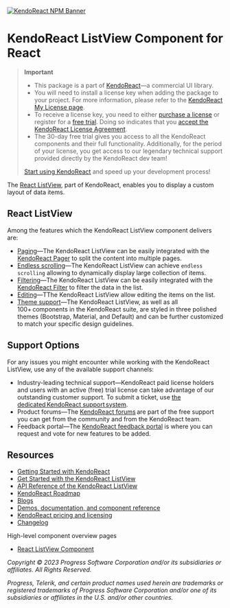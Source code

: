 <a href="https://www.telerik.com/kendo-react-ui?utm_medium=referral&utm_source=npm&utm_campaign=kendo-ui-react-trial-npm-listview&utm_content=banner" target="_blank">
<img src="https://www.telerik.com/kendo-react-ui/components/npm-banner.svg" alt="KendoReact NPM Banner">
</a>

# KendoReact ListView Component for React

> **Important**
> * This package is а part of [KendoReact](https://www.telerik.com/kendo-react-ui?utm_medium=referral&utm_source=npm&utm_campaign=kendo-ui-react-trial-npm-listview)&mdash;a commercial UI library.
> * You will need to install a license key when adding the package to your project. For more information, please refer to the [KendoReact My License page](https://www.telerik.com/kendo-react-ui/components/my-license/?utm_medium=referral&utm_source=npm&utm_campaign=kendo-ui-react-trial-npm-listview).
> * To receive a license key, you need to either [purchase a license](https://www.telerik.com/kendo-react-ui/pricing?utm_medium=referral&utm_source=npm&utm_campaign=kendo-ui-react-trial-npm-listview) or register for a [free trial](https://www.telerik.com/try/kendo-react-ui?utm_medium=referral&utm_source=npm&utm_campaign=kendo-ui-react-trial-npm-listview). Doing so indicates that you [accept the KendoReact License Agreement](https://www.telerik.com/purchase/license-agreement/progress-kendoreact?utm_medium=referral&utm_source=npm&utm_campaign=kendo-ui-react-trial-npm-listview).
> * The 30-day free trial gives you access to all the KendoReact components and their full functionality. Additionally, for the period of your license, you get access to our legendary technical support provided directly by the KendoReact dev team!
>
> [Start using KendoReact](https://www.telerik.com/try/kendo-react-ui?utm_medium=referral&utm_source=npm&utm_campaign=kendo-ui-react-trial-npm-listview) and speed up your development process!

The [React ListView](https://www.telerik.com/kendo-react-ui/listview), part of KendoReact, enables you to display a custom layout of data items.

## React ListView

Among the features which the KendoReact ListView component delivers are:

* [Paging](https://www.telerik.com/kendo-react-ui/components/listview/paging/?utm_medium=referral&utm_source=npm&utm_campaign=kendo-ui-react-trial-npm-listview)&mdash;The KendoReact ListView can be easily integrated with the [KendoReact Pager](https://www.telerik.com/kendo-react-ui/components/datatools/pager/?utm_medium=referral&utm_source=npm&utm_campaign=kendo-ui-react-trial-npm-listview) to split the content into multiple pages.
* [Endless scrolling](https://www.telerik.com/kendo-react-ui/components/listview/endless-scrolling/?utm_medium=referral&utm_source=npm&utm_campaign=kendo-ui-react-trial-npm-listview)&mdash;The KendoReact ListView can achieve `endless scrolling` allowing to dynamically display large collection of items.
* [Filtering](https://www.telerik.com/kendo-react-ui/components/listview/filtering/?utm_medium=referral&utm_source=npm&utm_campaign=kendo-ui-react-trial-npm-listview)&mdash;The KendoReact ListView can be easily integrated with the [KendoReact Filter](https://www.telerik.com/kendo-react-ui/components/datatools/filter/?utm_medium=referral&utm_source=npm&utm_campaign=kendo-ui-react-trial-npm-listview) to filter the data in the list.
* [Editing](https://www.telerik.com/kendo-react-ui/components/listview/editing/?utm_medium=referral&utm_source=npm&utm_campaign=kendo-ui-react-trial-npm-listview)&mdash;TThe KendoReact ListView allow editing the items on the list.
* [Theme support](https://www.telerik.com/kendo-react-ui/components/styling/?utm_medium=referral&utm_source=npm&utm_campaign=kendo-ui-react-trial-npm-listview)&mdash;The KendoReact ListView, as well as all 100+ components in the KendoReact suite, are styled in three polished themes (Bootstrap, Material, and Default) and can be further customized to match your specific design guidelines.

## Support Options

For any issues you might encounter while working with the KendoReact ListView, use any of the available support channels:

* Industry-leading technical support&mdash;KendoReact paid license holders and users with an active (free) trial license can take advantage of our outstanding customer support. To submit a ticket, use [the dedicated KendoReact support system](https://www.telerik.com/account/support-tickets?utm_medium=referral&utm_source=npm&utm_campaign=kendo-ui-react-trial-npm-listview).
* Product forums&mdash;The [KendoReact forums](https://www.telerik.com/forums/kendo-ui-react?utm_medium=referral&utm_source=npm&utm_campaign=kendo-ui-react-trial-npm-listview) are part of the free support you can get from the community and from the KendoReact team.
* Feedback portal&mdash;The [KendoReact feedback portal](https://feedback.telerik.com/kendo-react-ui?utm_medium=referral&utm_source=npm&utm_campaign=kendo-ui-react-trial-npm-listview) is where you can request and vote for new features to be added.

## Resources

* [Getting Started with KendoReact](https://www.telerik.com/kendo-react-ui/components/getting-started/?utm_medium=referral&utm_source=npm&utm_campaign=kendo-ui-react-trial-npm-listview)
* [Get Started with the KendoReact ListView](https://www.telerik.com/kendo-react-ui/components/listview/?utm_medium=referral&utm_source=npm&utm_campaign=kendo-ui-react-trial-npm-listview)
* [API Reference of the KendoReact ListView](https://www.telerik.com/kendo-react-ui/components/listview/api/?utm_medium=referral&utm_source=npm&utm_campaign=kendo-ui-react-trial-npm-listview)
* [KendoReact Roadmap](https://www.telerik.com/support/whats-new/kendo-react-ui/roadmap?utm_medium=referral&utm_source=npm&utm_campaign=kendo-ui-react-trial-npm-listview)
* [Blogs](https://www.telerik.com/blogs/tag/kendoreact?utm_medium=referral&utm_source=npm&utm_campaign=kendo-ui-react-trial-npm-listview)
* [Demos, documentation, and component reference](https://www.telerik.com/kendo-react-ui/components/?utm_medium=referral&utm_source=npm&utm_campaign=kendo-ui-react-trial-npm-listview)
* [KendoReact pricing and licensing](https://www.telerik.com/kendo-react-ui/pricing?utm_medium=referral&utm_source=npm&utm_campaign=kendo-ui-react-trial-npm-listview)
* [Changelog](https://www.telerik.com/kendo-react-ui/components/changelogs/ui-for-react/?utm_medium=referral&utm_source=npm&utm_campaign=kendo-ui-react-trial-npm-listview)

High-level component overview pages

* [React ListView Component](https://www.telerik.com/kendo-react-ui/listview)

*Copyright © 2023 Progress Software Corporation and/or its subsidiaries or affiliates. All Rights Reserved.*

*Progress, Telerik, and certain product names used herein are trademarks or registered trademarks of Progress Software Corporation and/or one of its subsidiaries or affiliates in the U.S. and/or other countries.*
